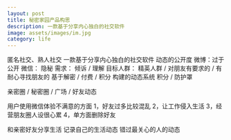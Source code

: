 ```yaml
---
layout: post
title: 秘密家园产品构思
description: 一款基于分享内心独白的社交软件
image: assets/images/im.jpg
category: life
---
```

匿名社交、熟人社交
一款基于分享内心独白的社交软件
动态的公开度    微博：过于公开
              微信： 隐秘
需求： 倾诉 / 理解
目标人群： 精英人群 / 对朋友有要求的 / 有耐心寻找朋友的
基于解密 / 付费 / 积分 构建的动态系统
积分 / 防护罩
<!--excerpt-->
亲密圈 / 秘密圈 / 广场 / 好友动态

用户使用微信体验不满意的方面
1，好友过多比较混乱
2，让工作侵入生活
3，经营朋友圈人设很心累
4，单方面删除好友

和亲密好友分享生活
记录自己的生活动态
错过最关心的人的动态
